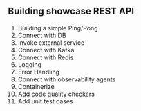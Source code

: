 ## Building showcase REST API

1. Building a simple Ping/Pong
2. Connect with DB
3. Invoke external service
4. Connect with Kafka
5. Connect with Redis
6. Logging
7. Error Handling
8. Connect with observability agents
9. Containerize
10. Add code quality checkers
11. Add unit test cases

